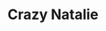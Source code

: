 ---
image_path: https://prdwebappstorage.blob.core.windows.net/kansaspattons/images/2009-10-18-gallery/photo00732.jpg
title: Crazy Natalie
---